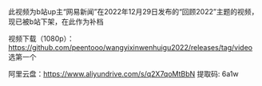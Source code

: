此视频为b站up主“网易新闻”在2022年12月29日发布的“回顾2022”主题的视频，现已被b站下架，在此作为补档

视频下载（1080p）：https://github.com/peentooo/wangyixinwenhuigu2022/releases/tag/video 选第一个


阿里云盘：https://www.aliyundrive.com/s/q2X7qoMtBbN
提取码: 6a1w
